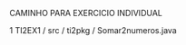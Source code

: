 CAMINHO PARA EXERCICIO INDIVIDUAL

1 TI2EX1 / src / ti2pkg / Somar2numeros.java
                   
